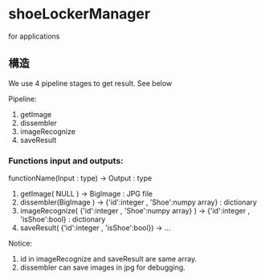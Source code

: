 # shoeLockerManager
for applications

## 構造
We use 4 pipeline stages to get result.  See below

Pipeline:
1. getImage
2. dissembler
3. imageRecognize
4. saveResult    

### Functions input and outputs:
functionName(Input : type) -> Output : type

1. getImage( NULL ) -> BigImage : JPG file
2. dissembler(BigImage ) ->  {'id':integer , 'Shoe':numpy array} : dictionary
3. imageRecognize(  {'id':integer , 'Shoe':numpy array} ) -> {'id':integer , 'isShoe':bool} : dictionary
4. saveResult( {'id':integer , 'isShoe':bool}) -> ...

Notice:
1. id in imageRecognize and saveResult are same array.
2. dissembler can save images in jpg for debugging.

